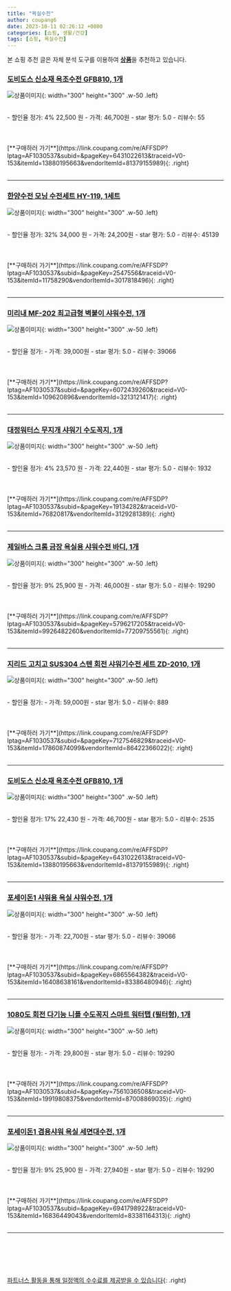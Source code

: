 ```yaml
---
title: "욕실수전"
author: coupang6
date: 2023-10-11 02:26:12 +0800
categories: [쇼핑, 생활/건강]
tags: [쇼핑, 욕실수전]
---
```


본 쇼핑 추천 글은 자체 분석 도구를 이용하여 [**상품**](https://link.coupang.com/a/bao1ui)을 추천하고 있습니다.

### [도비도스 신소재 욕조수전 GFB810, 1개](https://link.coupang.com/re/AFFSDP?lptag=AF1030537&subid=&pageKey=6431022613&traceid=V0-153&itemId=13880195663&vendorItemId=81379155989)

![상품이미지](https://thumbnail9.coupangcdn.com/thumbnails/remote/230x230ex/image/retail/images/2442785108549486-c899dc43-c29f-4748-890a-6a30c8eaa8fb.png){: width="300" height="300" .w-50 .left}


<br>
- 할인율 정가: 4%  22,500   원
- 가격: 46,700원
- star 평가: 5.0
- 리뷰수: 55
<br>
<br>
<br>
<br>
[**구매하러 가기**](https://link.coupang.com/re/AFFSDP?lptag=AF1030537&subid=&pageKey=6431022613&traceid=V0-153&itemId=13880195663&vendorItemId=81379155989){: .right}
<br>
<br>

---

### [한양수전 모닝 수전세트 HY-119, 1세트](https://link.coupang.com/re/AFFSDP?lptag=AF1030537&subid=&pageKey=2547556&traceid=V0-153&itemId=11758290&vendorItemId=3017818496)

![상품이미지](https://thumbnail10.coupangcdn.com/thumbnails/remote/230x230ex/image/product/image/vendoritem/2016/08/24/3017818496/41751228-1710-4208-a51f-dc40abd7a2f5.jpg){: width="300" height="300" .w-50 .left}


<br>
- 할인율 정가: 32%  34,000   원
- 가격: 24,200원
- star 평가: 5.0
- 리뷰수: 45139
<br>
<br>
<br>
<br>
[**구매하러 가기**](https://link.coupang.com/re/AFFSDP?lptag=AF1030537&subid=&pageKey=2547556&traceid=V0-153&itemId=11758290&vendorItemId=3017818496){: .right}
<br>
<br>

---

### [미리내 MF-202 최고급형 벽붙이 샤워수전, 1개](https://link.coupang.com/re/AFFSDP?lptag=AF1030537&subid=&pageKey=6072439260&traceid=V0-153&itemId=109620896&vendorItemId=3213121417)

![상품이미지](https://thumbnail6.coupangcdn.com/thumbnails/remote/230x230ex/image/retail/images/1413979085528660-ea94123c-c04a-441a-8114-0fac7af4a717.jpg){: width="300" height="300" .w-50 .left}


<br>
- 할인율 정가: 
- 가격: 39,000원
- star 평가: 5.0
- 리뷰수: 39066
<br>
<br>
<br>
<br>
[**구매하러 가기**](https://link.coupang.com/re/AFFSDP?lptag=AF1030537&subid=&pageKey=6072439260&traceid=V0-153&itemId=109620896&vendorItemId=3213121417){: .right}
<br>
<br>

---

### [대정워터스 무지개 샤워기 수도꼭지, 1개](https://link.coupang.com/re/AFFSDP?lptag=AF1030537&subid=&pageKey=19134282&traceid=V0-153&itemId=76820817&vendorItemId=3129281389)

![상품이미지](https://thumbnail6.coupangcdn.com/thumbnails/remote/230x230ex/image/product/image/vendoritem/2019/03/15/3129281389/35f9bc55-d09c-4d06-b38d-90fa7ac6a3c7.jpg){: width="300" height="300" .w-50 .left}


<br>
- 할인율 정가: 4%  23,570   원
- 가격: 22,440원
- star 평가: 5.0
- 리뷰수: 1932
<br>
<br>
<br>
<br>
[**구매하러 가기**](https://link.coupang.com/re/AFFSDP?lptag=AF1030537&subid=&pageKey=19134282&traceid=V0-153&itemId=76820817&vendorItemId=3129281389){: .right}
<br>
<br>

---

### [제일바스 크롬 금장 욕실용 샤워수전 바디, 1개](https://link.coupang.com/re/AFFSDP?lptag=AF1030537&subid=&pageKey=5796217205&traceid=V0-153&itemId=9926482260&vendorItemId=77209755561)

![상품이미지](https://thumbnail7.coupangcdn.com/thumbnails/remote/230x230ex/image/retail/images/4335459350801012-8dbfc842-c084-42c2-a91a-53a2199cf768.jpg){: width="300" height="300" .w-50 .left}


<br>
- 할인율 정가: 9%  25,900   원
- 가격: 46,000원
- star 평가: 5.0
- 리뷰수: 19290
<br>
<br>
<br>
<br>
[**구매하러 가기**](https://link.coupang.com/re/AFFSDP?lptag=AF1030537&subid=&pageKey=5796217205&traceid=V0-153&itemId=9926482260&vendorItemId=77209755561){: .right}
<br>
<br>

---

### [지리드 고치고 SUS304 스텐 회전 샤워기수전 세트 ZD-2010, 1개](https://link.coupang.com/re/AFFSDP?lptag=AF1030537&subid=&pageKey=7127546829&traceid=V0-153&itemId=17860874099&vendorItemId=86422366022)

![상품이미지](https://thumbnail8.coupangcdn.com/thumbnails/remote/230x230ex/image/retail/images/2023/06/29/18/5/71f60124-1fda-4263-9016-b33edf418719.jpg){: width="300" height="300" .w-50 .left}


<br>
- 할인율 정가: 
- 가격: 59,000원
- star 평가: 5.0
- 리뷰수: 889
<br>
<br>
<br>
<br>
[**구매하러 가기**](https://link.coupang.com/re/AFFSDP?lptag=AF1030537&subid=&pageKey=7127546829&traceid=V0-153&itemId=17860874099&vendorItemId=86422366022){: .right}
<br>
<br>

---

### [도비도스 신소재 욕조수전 GFB810, 1개](https://link.coupang.com/re/AFFSDP?lptag=AF1030537&subid=&pageKey=6431022613&traceid=V0-153&itemId=13880195663&vendorItemId=81379155989)

![상품이미지](https://thumbnail9.coupangcdn.com/thumbnails/remote/230x230ex/image/retail/images/2442785108549486-c899dc43-c29f-4748-890a-6a30c8eaa8fb.png){: width="300" height="300" .w-50 .left}


<br>
- 할인율 정가: 17%  22,430   원
- 가격: 46,700원
- star 평가: 5.0
- 리뷰수: 2535
<br>
<br>
<br>
<br>
[**구매하러 가기**](https://link.coupang.com/re/AFFSDP?lptag=AF1030537&subid=&pageKey=6431022613&traceid=V0-153&itemId=13880195663&vendorItemId=81379155989){: .right}
<br>
<br>

---

### [포세이돈1 샤워용 욕실 샤워수전, 1개](https://link.coupang.com/re/AFFSDP?lptag=AF1030537&subid=&pageKey=6865564382&traceid=V0-153&itemId=16408638161&vendorItemId=83386480946)

![상품이미지](https://thumbnail9.coupangcdn.com/thumbnails/remote/230x230ex/image/vendor_inventory/3291/5300bdfef333996e71a239172f244803eb35bd69c46a67fc1272d94bd258.jpg){: width="300" height="300" .w-50 .left}


<br>
- 할인율 정가: 
- 가격: 22,700원
- star 평가: 5.0
- 리뷰수: 39066
<br>
<br>
<br>
<br>
[**구매하러 가기**](https://link.coupang.com/re/AFFSDP?lptag=AF1030537&subid=&pageKey=6865564382&traceid=V0-153&itemId=16408638161&vendorItemId=83386480946){: .right}
<br>
<br>

---

### [1080도 회전 다기능 니플 수도꼭지 스마트 워터탭 (필터형), 1개](https://link.coupang.com/re/AFFSDP?lptag=AF1030537&subid=&pageKey=7561036508&traceid=V0-153&itemId=19919808375&vendorItemId=87008869035)

![상품이미지](https://thumbnail7.coupangcdn.com/thumbnails/remote/230x230ex/image/vendor_inventory/a0c5/0f895b14f35e225b191d81da0b9b96a705018b8388c6d48c4a7a54c2476f.jpg){: width="300" height="300" .w-50 .left}


<br>
- 할인율 정가: 
- 가격: 29,800원
- star 평가: 5.0
- 리뷰수: 19290
<br>
<br>
<br>
<br>
[**구매하러 가기**](https://link.coupang.com/re/AFFSDP?lptag=AF1030537&subid=&pageKey=7561036508&traceid=V0-153&itemId=19919808375&vendorItemId=87008869035){: .right}
<br>
<br>

---

### [포세이돈1 겸용샤워 욕실 세면대수전, 1개](https://link.coupang.com/re/AFFSDP?lptag=AF1030537&subid=&pageKey=6941798922&traceid=V0-153&itemId=16836449043&vendorItemId=83381164313)

![상품이미지](https://thumbnail8.coupangcdn.com/thumbnails/remote/230x230ex/image/vendor_inventory/a5fb/889ad7b9a572a3570a4c1cd93d4bc150e734f2a6fcca09e3859cfc6f4748.jpg){: width="300" height="300" .w-50 .left}


<br>
- 할인율 정가: 9%  25,900   원
- 가격: 27,940원
- star 평가: 5.0
- 리뷰수: 19290
<br>
<br>
<br>
<br>
[**구매하러 가기**](https://link.coupang.com/re/AFFSDP?lptag=AF1030537&subid=&pageKey=6941798922&traceid=V0-153&itemId=16836449043&vendorItemId=83381164313){: .right}
<br>
<br>

---
<br><br><br><br><br> [파트너스 활동을 통해 일정액의 수수료를 제공받을 수 있습니다](https://link.coupang.com/a/bao1ui){: .right}